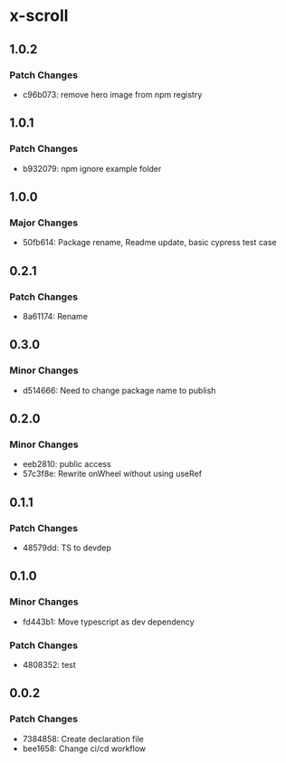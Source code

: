 # x-scroll

## 1.0.2

### Patch Changes

- c96b073: remove hero image from npm registry

## 1.0.1

### Patch Changes

- b932079: npm ignore example folder

## 1.0.0

### Major Changes

- 50fb614: Package rename, Readme update, basic cypress test case

## 0.2.1

### Patch Changes

- 8a61174: Rename

## 0.3.0

### Minor Changes

- d514666: Need to change package name to publish

## 0.2.0

### Minor Changes

- eeb2810: public access
- 57c3f8e: Rewrite onWheel without using useRef

## 0.1.1

### Patch Changes

- 48579dd: TS to devdep

## 0.1.0

### Minor Changes

- fd443b1: Move typescript as dev dependency

### Patch Changes

- 4808352: test

## 0.0.2

### Patch Changes

- 7384858: Create declaration file
- bee1658: Change ci/cd workflow
